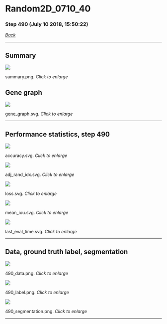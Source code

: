 # Random2D_0710_40

### Step 490 (July 10 2018, 15:50:22)

[_Back_](..)

---

## Summary

<div class="images"><a href="media/summary.png"><img  src="media/summary.png" align="center"></a><p>summary.png. <i>Click to enlarge</i></p></div>

## Gene graph

<div class="images"><a href="media/gene_graph.svg"><img  src="media/gene_graph.svg" align="center"></a><p>gene_graph.svg. <i>Click to enlarge</i></p></div>

---

## Performance statistics, step 490

<div class="images"><a href="media/accuracy.svg"><img class="mini" src="media/accuracy.svg" align="center"></a><p>accuracy.svg. <i>Click to enlarge</i></p></div>
<div class="images"><a href="media/adj_rand_idx.svg"><img class="mini" src="media/adj_rand_idx.svg" align="center"></a><p>adj_rand_idx.svg. <i>Click to enlarge</i></p></div>
<div class="images"><a href="media/loss.svg"><img class="mini" src="media/loss.svg" align="center"></a><p>loss.svg. <i>Click to enlarge</i></p></div>
<div class="images"><a href="media/mean_iou.svg"><img class="mini" src="media/mean_iou.svg" align="center"></a><p>mean_iou.svg. <i>Click to enlarge</i></p></div>
<div class="images"><a href="media/last_eval_time.svg"><img class="mini" src="media/last_eval_time.svg" align="center"></a><p>last_eval_time.svg. <i>Click to enlarge</i></p></div>

---

## Data, ground truth label, segmentation

<div class="images"><a href="media/490_data.png"><img class="mini" src="media/490_data.png" align="center"></a><p>490_data.png. <i>Click to enlarge</i></p></div>
<div class="images"><a href="media/490_label.png"><img class="mini" src="media/490_label.png" align="center"></a><p>490_label.png. <i>Click to enlarge</i></p></div>
<div class="images"><a href="media/490_segmentation.png"><img class="mini" src="media/490_segmentation.png" align="center"></a><p>490_segmentation.png. <i>Click to enlarge</i></p></div>

---


